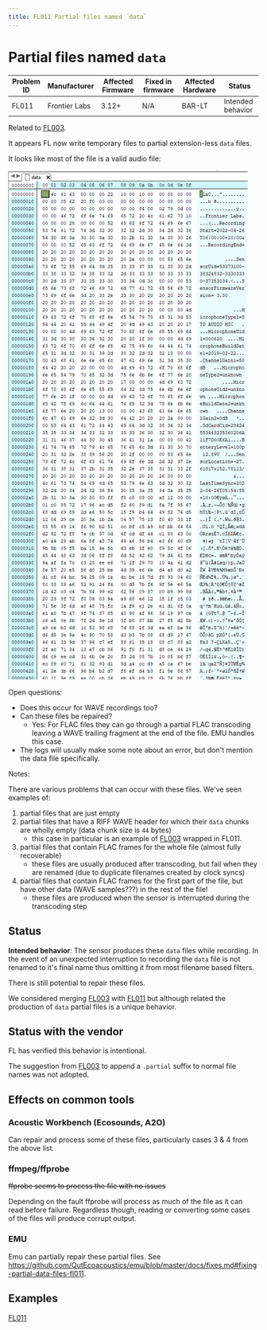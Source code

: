 ```yaml
---
title: FL011 Partial files named `data`
---
```

# Partial files named `data`

| Problem ID | Manufacturer  | Affected Firmware | Fixed in firmware | Affected Hardware | Status            |
| ---------- | ------------- | ----------------- | ----------------- | ----------------- | ----------------- |
| FL011      | Frontier Labs | 3.12+             | N/A               | BAR-LT            | Intended behavior |

Related to [FL003](./FL003.md).

It appears FL now write temporary files to partial extension-less `data` files.

It looks like most of the file is a valid audio file:

![screenshot of header](../media/FL011_header.png)

Open questions: 

- Does this occur for WAVE recordings too?
- Can these files be repaired?
  - Yes: For FLAC files they can go through a partial FLAC transcoding leaving a WAVE trailing fragment at the end of the file. EMU handles this case.
- The logs will usually make some note about an error, but don't mention the data file specifically.

Notes:

There are various problems that can occur with these files. We've seen examples of:

1. partial files that are just empty
2. partial files that have a RIFF WAVE header for which their `data` chunks are wholly empty (data chunk size is `44` bytes)
    - this case in particular is an example of [FL003](./FL003.md) wrapped in FL011.
4. partial files that contain FLAC frames for the whole file (almost fully recoverable)
    - these files are usually produced after transcoding, but fail when they are renamed (due to duplicate filenames created by clock syncs)
5. partial files that contain FLAC frames for the first part of the file, but have other data (WAVE samples???) in the rest of the file!
    - these files are produced when the sensor is interrupted during the transcoding step

## Status

**Intended behavior**: The sensor produces these `data` files while recording.
In the event of an unexpected interruption to recording the `data` file is not renamed to it's final name
thus omitting it from most filename based filters.

There is still potential to repair these files.

We considered merging [FL003](./FL003.md) with [FL011](./FL011.md) but although related the production
of `data` partial files is a unique behavior.

## Status with the vendor

FL has verified this behavior is intentional.

The suggestion from [FL003](./FL003.md) to append a `.partial` suffix to normal file names was not adopted.

## Effects on common tools

### Acoustic Workbench (Ecosounds, A2O)

Can repair and process some of these files, particularly cases 3 & 4 from the above list.


### ffmpeg/ffprobe

~~ffprobe seems to process the file with no issues~~

Depending on the fault ffprobe will process as much of the file as it can read before failure.
Regardless though, reading or converting some cases of the files will produce corrupt output.


### EMU

Emu can partially repair these partial files. See <https://github.com/QutEcoacoustics/emu/blob/master/docs/fixes.md#fixing-partial-data-files-fl011>.

## Examples

[FL011](https://connectqutedu.sharepoint.com/:f:/s/QUTEcoacousticsAnon/Epr6Iw0YCTxFlsIOgr4SfuQBaxapg5EP3o5mPt7T0yTflQ?e=BieXpo)
